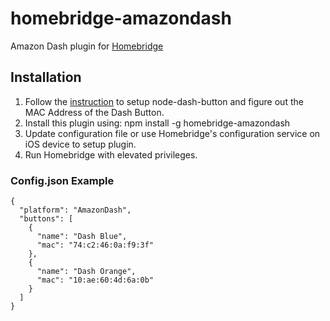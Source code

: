 # homebridge-amazondash

Amazon Dash plugin for [Homebridge](https://github.com/nfarina/homebridge)

## Installation

1. Follow the [instruction](https://github.com/hortinstein/node-dash-button) to setup node-dash-button and figure out the MAC Address of the Dash Button.
2. Install this plugin using: npm install -g homebridge-amazondash
3. Update configuration file or use Homebridge's configuration service on iOS device to setup plugin.
4. Run Homebridge with elevated privileges.

### Config.json Example

	{
      "platform": "AmazonDash",
      "buttons": [
        {
          "name": "Dash Blue",
          "mac": "74:c2:46:0a:f9:3f"
        },
        {
          "name": "Dash Orange",
          "mac": "10:ae:60:4d:6a:0b"
        }
      ]
    }

